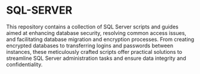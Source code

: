 # SQL-SERVER

This repository contains a collection of SQL Server scripts and guides aimed at enhancing database security, resolving common access issues, and facilitating database migration and encryption processes. From creating encrypted databases to transferring logins and passwords between instances, these meticulously crafted scripts offer practical solutions to streamline SQL Server administration tasks and ensure data integrity and confidentiality.
